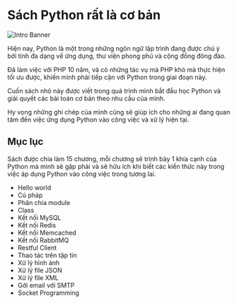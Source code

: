 # Sách Python rất là cơ bản #

![Intro Banner](http://bloghoctap.com/wp-content/uploads/2015/09/python-co-ban.jpg)

Hiện nay, Python là một trong những ngôn ngữ lập trình đang được chú ý bởi tính đa dạng về ứng dụng, thư viện phong phú và cộng đồng đông đảo.

Đã làm việc với PHP 10 năm, và có những tác vụ mà PHP khó mà thực hiện tối ưu được, khiến mình phải tiếp cận với Python trong giai đoạn này.

Cuốn sách nhỏ này được viết trong quá trình mình bắt đầu học Python và giải quyết các bài toán cơ bản theo nhu cầu của mình.

Hy vọng những ghi chép của mình cũng sẽ giúp ích cho những ai đang quan tâm đến việc ứng dụng Python vào công việc và xử lý hiện tại.

## Mục lục ##

Sách được chia làm 15 chương, mỗi chương sẽ trình bày 1 khía cạnh của Python mà mình sẽ gặp phải và sẽ hữu ích khi biết các kiến thức này trong việc áp dụng Python vào công việc trong tương lai.

- Hello world
- Cú pháp
- Phân chia module
- Class
- Kết nối MySQL
- Kết nối Redis
- Kết nối Memcached
- Kết nối RabbitMQ
- Restful Client
- Thao tác trên tập tin
- Xử lý hình ảnh
- Xử lý file JSON
- Xử lý file XML
- Gởi email với SMTP
- Socket Programming